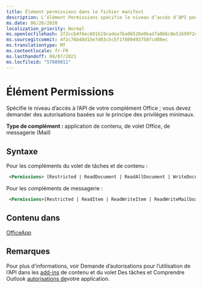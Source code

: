 ```yaml
---
title: Élément permissions dans le fichier manifest
description: L’élément Permissions spécifie le niveau d’accès d’API pour Office de votre application.
ms.date: 06/26/2020
localization_priority: Normal
ms.openlocfilehash: 2f2ccb4f6ec691b19cadea76a06520a9bad7a0b6c0e51699f2c8db67a3030de0
ms.sourcegitcommit: 4f2c76b48d15e7d03c5c5f1f809493758fcd88ec
ms.translationtype: MT
ms.contentlocale: fr-FR
ms.lasthandoff: 08/07/2021
ms.locfileid: "57089011"
---
```

# <a name="permissions-element"></a>Élément Permissions

Spécifie le niveau d’accès à l’API de votre complément Office ; vous devez demander des autorisations basées sur le principe des privilèges minimaux.

**Type de complément :** application de contenu, de volet Office, de messagerie (Mail)

## <a name="syntax"></a>Syntaxe

Pour les compléments du volet de tâches et de contenu :

```XML
 <Permissions> [Restricted | ReadDocument | ReadAllDocument | WriteDocument | ReadWriteDocument]</Permissions>
```

Pour les compléments de messagerie :

```XML
 <Permissions>[Restricted | ReadItem | ReadWriteItem | ReadWriteMailbox]</Permissions>
```

## <a name="contained-in"></a>Contenu dans

[OfficeApp](officeapp.md)

## <a name="remarks"></a>Remarques

Pour plus d’informations, voir Demande d’autorisations pour l’utilisation de l’API dans les [add-ins](../../develop/requesting-permissions-for-api-use-in-content-and-task-pane-add-ins.md) de contenu et du volet Des tâches et Comprendre Outlook [autorisations de](../../outlook/understanding-outlook-add-in-permissions.md)votre application.
